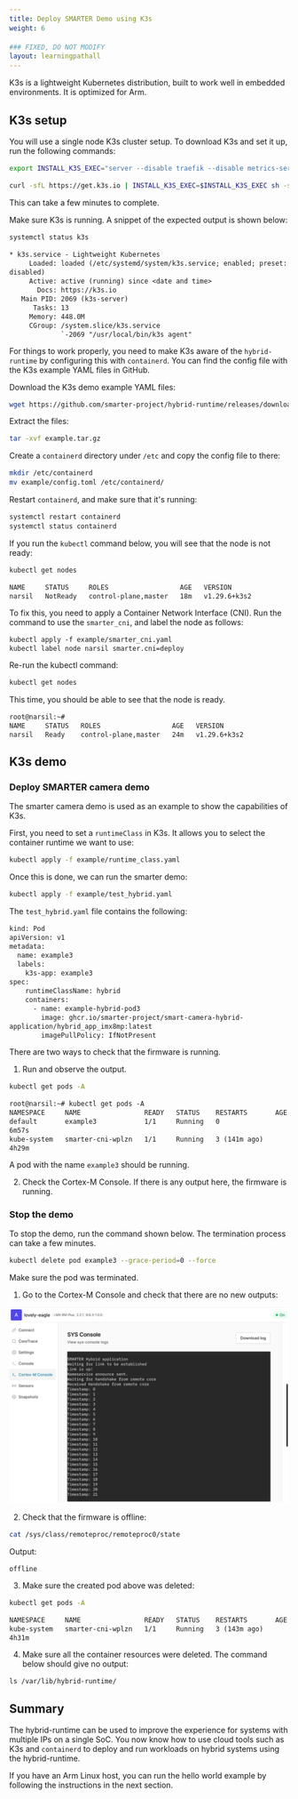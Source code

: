 ```yaml
---
title: Deploy SMARTER Demo using K3s
weight: 6

### FIXED, DO NOT MODIFY
layout: learningpathall
---
```

K3s is a lightweight Kubernetes distribution, built to work well in embedded environments. It is optimized for Arm.

## K3s setup

You will use a single node K3s cluster setup. To download K3s and set it up, run the following commands:
```bash
export INSTALL_K3S_EXEC="server --disable traefik --disable metrics-server --disable coredns --disable local-storage --flannel-backend=none --cluster-dns 169.254.0.2 --container-runtime-endpoint=unix://var/run/containerd/containerd.sock"
```
```bash
curl -sfL https://get.k3s.io | INSTALL_K3S_EXEC=$INSTALL_K3S_EXEC sh -s -
```
This can take a few minutes to complete.

Make sure K3s is running. A snippet of the expected output is shown below:
```bash
systemctl status k3s
```
```output
* k3s.service - Lightweight Kubernetes
     Loaded: loaded (/etc/systemd/system/k3s.service; enabled; preset: disabled)
     Active: active (running) since <date and time>
       Docs: https://k3s.io
   Main PID: 2069 (k3s-server)
      Tasks: 13
     Memory: 448.0M
     CGroup: /system.slice/k3s.service
             `-2069 "/usr/local/bin/k3s agent"
```
For things to work properly, you need to make K3s aware of the `hybrid-runtime` by configuring this with `containerd`. You can find the config file with the K3s example YAML files in GitHub.

Download the K3s demo example YAML files:
```bash
wget https://github.com/smarter-project/hybrid-runtime/releases/download/v1.5/example.tar.gz
```
Extract the files:
```bash
tar -xvf example.tar.gz
```

Create a `containerd` directory under `/etc` and copy the config file to there:
```bash
mkdir /etc/containerd
mv example/config.toml /etc/containerd/
```
Restart `containerd`, and make sure that it's running:
```bash
systemctl restart containerd
systemctl status containerd
```
If you run the `kubectl` command below, you will see that the node is not ready:
```bash
kubectl get nodes
```
```output
NAME     STATUS     ROLES                  AGE   VERSION
narsil   NotReady   control-plane,master   18m   v1.29.6+k3s2
```
To fix this, you need to apply a Container Network Interface (CNI). Run the command to use the `smarter_cni`, and label the node as follows:
```console
kubectl apply -f example/smarter_cni.yaml
kubectl label node narsil smarter.cni=deploy
```
Re-run the kubectl command:
```bash
kubectl get nodes
```
This time, you should be able to see that the node is ready.

```output
root@narsil:~#
NAME     STATUS   ROLES                  AGE   VERSION
narsil   Ready    control-plane,master   24m   v1.29.6+k3s2
```
## K3s demo

### Deploy SMARTER camera demo

The smarter camera demo is used as an example to show the capabilities of K3s.

First, you need to set a `runtimeClass` in K3s. It allows you to select the container runtime we want to use:
```bash
kubectl apply -f example/runtime_class.yaml
```
Once this is done, we can run the smarter demo:
```bash
kubectl apply -f example/test_hybrid.yaml
```

The `test_hybrid.yaml` file contains the following:
```output
kind: Pod
apiVersion: v1
metadata:
  name: example3
  labels:
    k3s-app: example3
spec:
    runtimeClassName: hybrid
    containers:
      - name: example-hybrid-pod3
        image: ghcr.io/smarter-project/smart-camera-hybrid-application/hybrid_app_imx8mp:latest
        imagePullPolicy: IfNotPresent
```
There are two ways to check that the firmware is running.
1. Run and observe the output.
```bash
kubectl get pods -A
```
```output
root@narsil:~# kubectl get pods -A
NAMESPACE     NAME                READY   STATUS    RESTARTS       AGE
default       example3            1/1     Running   0              6m57s
kube-system   smarter-cni-wplzn   1/1     Running   3 (141m ago)   4h29m
```
A pod with the name `example3` should be running.

2. Check the Cortex-M Console. If there is any output here, the firmware is running.

### Stop the demo

To stop the demo, run the command shown below. The termination process can take a few minutes.
```bash
kubectl delete pod example3 --grace-period=0 --force
```
Make sure the pod was terminated.
1. Go to the Cortex-M Console and check that there are no new outputs:

![Cortex-M output alt-text#center](k3s.png "Figure 1. Cortex-M output")

2.	Check that the firmware is offline:
```bash
cat /sys/class/remoteproc/remoteproc0/state
```
Output:
```output
offline
```
3.	Make sure the created pod above was deleted:
```bash
kubectl get pods -A
```
```output
NAMESPACE     NAME                READY   STATUS    RESTARTS       AGE
kube-system   smarter-cni-wplzn   1/1     Running   3 (143m ago)   4h31m
```
4.	Make sure all the container resources were deleted. The command below should give no output:
```console
ls /var/lib/hybrid-runtime/
```

## Summary

The hybrid-runtime can be used to improve the experience for systems with multiple IPs on a single SoC. You now know how to use cloud tools such as K3s and `containerd` to deploy and run workloads on hybrid systems using the hybrid-runtime.

If you have an Arm Linux host, you can run the hello world example by following the instructions in the next section.
